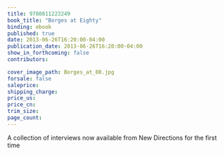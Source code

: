 ```yaml
---
title: 9780811223249
book_title: "Borges at Eighty"
binding: ebook
published: true
date: 2013-06-26T16:20:00-04:00
publication_date: 2013-06-26T16:20:00-04:00
show_in_forthcoming: false
contributors:

cover_image_path: Borges_at_80.jpg
forsale: false
saleprice:
shipping_charge:
price_us:
price_cn:
trim_size:
page_count:
---
```

A collection of interviews now available from New Directions for the first time

